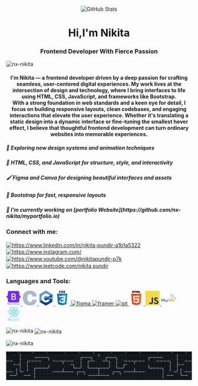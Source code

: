 
<p align="center">
<picture>
  <source media="(prefers-color-scheme: dark)" srcset="https://mir-s3-cdn-cf.behance.net/project_modules/disp/601014116770475.6068beff4640a.gif">
  <source media="(prefers-color-scheme: light)" srcset="https://mir-s3-cdn-cf.behance.net/project_modules/disp/601014116770475.6068beff4640a.gif">
  <img alt="GitHub Stats" src="https://mir-s3-cdn-cf.behance.net/project_modules/disp/601014116770475.6068beff4640a.gif">
</picture>


<h1 align="center">Hi,I'm Nikita</h1>
<h3 align="center">Frontend Developer With Fierce Passion</h3>

<p align="left"> <img src="https://komarev.com/ghpvc/?username=nx-nikita&label=Profile%20views&color=0e75b6&style=flat" alt="nx-nikita" /> </p>
<h4 align="center">I'm Nikita — a frontend developer driven by a deep passion for crafting seamless, user-centered digital experiences. My work lives at the intersection of design and technology, where I bring interfaces to life using HTML, CSS, JavaScript, and frameworks like Bootstrap.<br>With a strong foundation in web standards and a keen eye for detail, I focus on building responsive layouts, clean codebases, and engaging interactions that elevate the user experience. Whether it's translating a static design into a dynamic interface or fine-tuning the smallest hover effect, I believe that thoughtful frontend development can turn ordinary websites into memorable experiences.</h4>
  <h5>🌱 Exploring new design systems and animation techniques</h5>
<h5>🧩 HTML, CSS, and JavaScript for structure, style, and interactivity</h5>
<h5>🖌️ Figma and Canva for designing beautiful interfaces and assets</h5> 
<h5> 🎨 Bootstrap for fast, responsive layouts</h5> 

<h5>🔭 I’m currently working on [portfolio Website](https://github.com/nx-nikita/myportfolio.io)</h5>


<h3 align="left">Connect with me:</h3>
<p align="left">
<a href="https://linkedin.com/in/https://www.linkedin.com/in/nikita-pundir-a1b1a5322" target="blank"><img align="center" src="https://raw.githubusercontent.com/rahuldkjain/github-profile-readme-generator/master/src/images/icons/Social/linked-in-alt.svg" alt="https://www.linkedin.com/in/nikita-pundir-a1b1a5322" height="30" width="40" /></a>
<a href="https://instagram.com/https://www.instagram.com/" target="blank"><img align="center" src="https://raw.githubusercontent.com/rahuldkjain/github-profile-readme-generator/master/src/images/icons/Social/instagram.svg" alt="https://www.instagram.com/" height="30" width="40" /></a>
<a href="https://www.youtube.com/c/https://www.youtube.com/@nikitapundir-p7k" target="blank"><img align="center" src="https://raw.githubusercontent.com/rahuldkjain/github-profile-readme-generator/master/src/images/icons/Social/youtube.svg" alt="https://www.youtube.com/@nikitapundir-p7k" height="30" width="40" /></a>
<a href="https://www.leetcode.com/https://www.leetcode.com/nikita pundir" target="blank"><img align="center" src="https://raw.githubusercontent.com/rahuldkjain/github-profile-readme-generator/master/src/images/icons/Social/leet-code.svg" alt="https://www.leetcode.com/nikita pundir" height="30" width="40" /></a>
</p>

<h3 align="left">Languages and Tools:</h3>
<p align="left"> <a href="https://getbootstrap.com" target="_blank" rel="noreferrer"> <img src="https://raw.githubusercontent.com/devicons/devicon/master/icons/bootstrap/bootstrap-plain-wordmark.svg" alt="bootstrap" width="40" height="40"/> </a> <a href="https://www.cprogramming.com/" target="_blank" rel="noreferrer"> <img src="https://raw.githubusercontent.com/devicons/devicon/master/icons/c/c-original.svg" alt="c" width="40" height="40"/> </a> <a href="https://www.w3schools.com/cpp/" target="_blank" rel="noreferrer"> <img src="https://raw.githubusercontent.com/devicons/devicon/master/icons/cplusplus/cplusplus-original.svg" alt="cplusplus" width="40" height="40"/> </a> <a href="https://www.w3schools.com/css/" target="_blank" rel="noreferrer"> <img src="https://raw.githubusercontent.com/devicons/devicon/master/icons/css3/css3-original-wordmark.svg" alt="css3" width="40" height="40"/> </a> <a href="https://www.figma.com/" target="_blank" rel="noreferrer"> <img src="https://www.vectorlogo.zone/logos/figma/figma-icon.svg" alt="figma" width="40" height="40"/> </a> <a href="https://www.framer.com/" target="_blank" rel="noreferrer"> <img src="https://www.vectorlogo.zone/logos/framer/framer-icon.svg" alt="framer" width="40" height="40"/> </a> <a href="https://git-scm.com/" target="_blank" rel="noreferrer"> <img src="https://www.vectorlogo.zone/logos/git-scm/git-scm-icon.svg" alt="git" width="40" height="40"/> </a> <a href="https://www.w3.org/html/" target="_blank" rel="noreferrer"> <img src="https://raw.githubusercontent.com/devicons/devicon/master/icons/html5/html5-original-wordmark.svg" alt="html5" width="40" height="40"/> </a> <a href="https://developer.mozilla.org/en-US/docs/Web/JavaScript" target="_blank" rel="noreferrer"> <img src="https://raw.githubusercontent.com/devicons/devicon/master/icons/javascript/javascript-original.svg" alt="javascript" width="40" height="40"/> </a> <a href="https://www.mysql.com/" target="_blank" rel="noreferrer"> <img src="https://raw.githubusercontent.com/devicons/devicon/master/icons/mysql/mysql-original-wordmark.svg" alt="mysql" width="40" height="40"/> </a> <a href="https://reactjs.org/" target="_blank" rel="noreferrer"> <img src="https://raw.githubusercontent.com/devicons/devicon/master/icons/react/react-original-wordmark.svg" alt="react" width="40" height="40"/> </a> </p>

<p><img align="left" src="https://github-readme-stats.vercel.app/api/top-langs?username=nx-nikita&show_icons=true&locale=en&layout=compact" alt="nx-nikita" /></p>

<p>&nbsp;<img align="center" src="https://github-readme-stats.vercel.app/api?username=nx-nikita&show_icons=true&locale=en" alt="nx-nikita" /></p>

<p><img align="center" src="https://github-readme-streak-stats.herokuapp.com/?user=nx-nikita&" alt="nx-nikita" /></p>


<picture>
  <source media="(prefers-color-scheme: dark)" srcset="https://raw.githubusercontent.com/abozanona/abozanona/output/pacman-contribution-graph-dark.svg">
  <source media="(prefers-color-scheme: light)" srcset="https://raw.githubusercontent.com/abozanona/abozanona/output/pacman-contribution-graph-dark.svg">
  <img alt="paceman contribution graph" src="https://raw.githubusercontent.com/abozanona/abozanona/output/pacman-contribution-graph-dark.svg">
    </picture>

